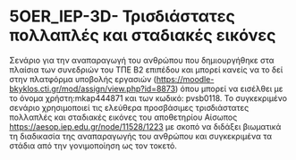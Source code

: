 # 5OER_IEP-3D- Τρισδιάστατες πολλαπλές και σταδιακές εικόνες
Σενάριο για την αναπαραγωγή του ανθρώπου που δημιουργήθηκε στα πλαίσια των συνεδριών του ΤΠΕ Β2 επιπέδου και μπορεί κανείς να το δεί στην πλατφόρμα υποβολής εργασιών (https://moodle-bkyklos.cti.gr/mod/assign/view.php?id=8873) όπου μπορεί να εισέλθει με το όνομα χρήστη:mkap444871 και των κωδικό: pvsb0118. Το συγκεκριμένο σενάριο χρησιμοποιεί τις ελεύθερα προσβάσιμες τρισδιάστατες πολλαπλές και σταδιακές εικόνες του αποθετηρίου Αίσωπος https://aesop.iep.edu.gr/node/11528/1223 με σκοπό να διδάξει βιωματικά τη διαδικασία της αναπαραγωγής του ανθρώπου και συγκεκριμένα τα στάδια από την γονιμοποίηση ως τον τοκετό.
